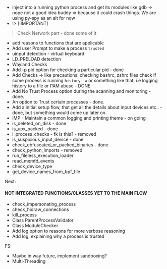 - inject into a running python process and get its modules like gdb -> nope not a good idea buddy => because it could crash things. We are using py-spy as an alt for now
- !> [!IMPORTANT]
> Check Network part - done some of it
- add reasons to functions that are applicable
- Add user Prompt to make a process `trusted`
- uinput detection - virtual keyboard
- LD_PRELOAD detection
- Wayland Checks
- Add -p pid option for checking a particular pid - done
- Add Checks -> like precautions:
  checking bashrc, zshrc files
  check if some process is running `history -a` or something like that, i.e logging history to a file or PAM abuse - DONE
- Add No Trust Process option during the scanning and monitoring - done.
- An option to Trust certain processes - done.
- Add a initial setup flow, that get all the details about input devices etc.. - done, but something would come up later on.
- IMP - Maintain a common logging and printing theme - on going
- is_deleted_on_disk - done
- is_upx_packed - done
- i_process_checks - fk is this? - removed
- is_suspicious_input_device - done
- check_obfuscated_or_packed_binaries - done
- check_python_imports - removed
- run_fileless_execution_loader 
- read_memfd_events
- check_device_type
- get_device_names_from_bpf_file

Next: 
#### NOT INTEGRATED FUNCTIONS/CLASSES YET TO THE MAIN FLOW ####
- check_impersonating_process
- check_hidraw_connections
- kill_process
- Class ParentProcessValidator
- Class ModuleChecker
- Add log option to reasons for more verbose reasoning
- Add log, explaining why a process is trusted


FS:
- Maybe in way future, implement sandboxing?
- Multi-Threading
